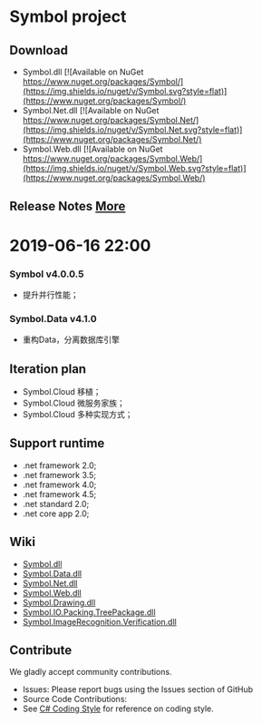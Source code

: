 # Symbol project

## Download
* Symbol.dll [![Available on NuGet https://www.nuget.org/packages/Symbol/](https://img.shields.io/nuget/v/Symbol.svg?style=flat)](https://www.nuget.org/packages/Symbol/)
* Symbol.Net.dll [![Available on NuGet https://www.nuget.org/packages/Symbol.Net/](https://img.shields.io/nuget/v/Symbol.Net.svg?style=flat)](https://www.nuget.org/packages/Symbol.Net/)
* Symbol.Web.dll [![Available on NuGet https://www.nuget.org/packages/Symbol.Web/](https://img.shields.io/nuget/v/Symbol.Web.svg?style=flat)](https://www.nuget.org/packages/Symbol.Web/) 

## Release Notes   [More](https://github.com/symbolspace/Symbol/wiki/Version-history)
# 2019-06-16 22:00
### Symbol v4.0.0.5
* 提升并行性能；
### Symbol.Data v4.1.0
* 重构Data，分离数据库引擎


## Iteration plan
* Symbol.Cloud 移植；
* Symbol.Cloud 微服务家族；
* Symbol.Cloud 多种实现方式；


## Support runtime
* .net framework 2.0;
* .net framework 3.5;
* .net framework 4.0;
* .net framework 4.5;
* .net standard 2.0;
* .net core app 2.0;


## Wiki
* [Symbol.dll](https://github.com/symbolspace/Symbol/wiki/Symbol.dll)
* [Symbol.Data.dll](https://github.com/symbolspace/Symbol/wiki/Symbol.Data.dll)
* [Symbol.Net.dll](https://github.com/symbolspace/Symbol/wiki/Symbol.Net.dll)
* [Symbol.Web.dll](https://github.com/symbolspace/Symbol/wiki/Symbol.Web.dll)
* [Symbol.Drawing.dll](https://github.com/symbolspace/Symbol/wiki/Symbol.Drawing.dll)
* [Symbol.IO.Packing.TreePackage.dll](https://github.com/symbolspace/Symbol/wiki/Symbol.IO.Packing.TreePackage.dll)
* [Symbol.ImageRecognition.Verification.dll](https://github.com/symbolspace/Symbol/wiki/Symbol.ImageRecognition.Verification.dll)


## Contribute
We gladly accept community contributions.
* Issues: Please report bugs using the Issues section of GitHub
* Source Code Contributions:
* See [C# Coding Style](https://github.com/symbolspace/Symbol/wiki/C%23-Coding-Style) for reference on coding style.

